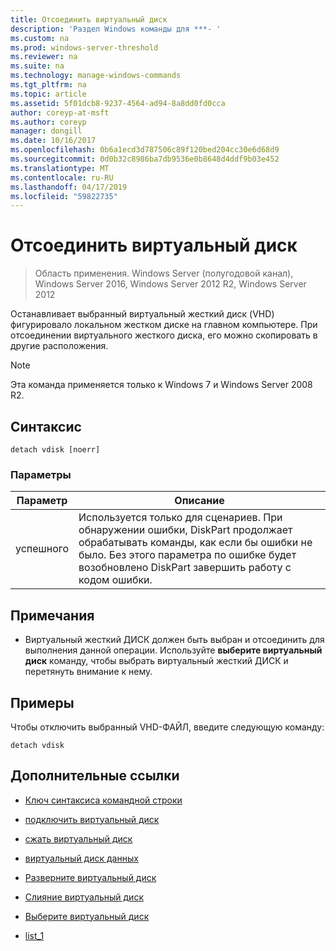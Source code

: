 ```yaml
---
title: Отсоединить виртуальный диск
description: 'Раздел Windows команды для ***- '
ms.custom: na
ms.prod: windows-server-threshold
ms.reviewer: na
ms.suite: na
ms.technology: manage-windows-commands
ms.tgt_pltfrm: na
ms.topic: article
ms.assetid: 5f01dcb8-9237-4564-ad94-8a8dd0fd0cca
author: coreyp-at-msft
ms.author: coreyp
manager: dongill
ms.date: 10/16/2017
ms.openlocfilehash: 0b6a1ecd3d787506c89f120bed204cc30e6d68d9
ms.sourcegitcommit: 0d0b32c8986ba7db9536e0b8648d4ddf9b03e452
ms.translationtype: MT
ms.contentlocale: ru-RU
ms.lasthandoff: 04/17/2019
ms.locfileid: "59822735"
---
```

# <a name="detach-vdisk"></a>Отсоединить виртуальный диск

>Область применения. Windows Server (полугодовой канал), Windows Server 2016, Windows Server 2012 R2, Windows Server 2012

Останавливает выбранный виртуальный жесткий диск \(VHD\) фигурировало локальном жестком диске на главном компьютере. При отсоединении виртуального жесткого диска, его можно скопировать в другие расположения.  
  
> [!NOTE]  
> Эта команда применяется только к Windows 7 и Windows Server 2008 R2.  
  
## <a name="syntax"></a>Синтаксис  
  
```  
detach vdisk [noerr]  
```  
  
### <a name="parameters"></a>Параметры  
  
|Параметр|Описание|  
|-------|--------|  
|успешного|Используется только для сценариев. При обнаружении ошибки, DiskPart продолжает обрабатывать команды, как если бы ошибки не было. Без этого параметра по ошибке будет возобновлено DiskPart завершить работу с кодом ошибки.|  
  
## <a name="remarks"></a>Примечания  
  
-   Виртуальный жесткий ДИСК должен быть выбран и отсоединить для выполнения данной операции. Используйте **выберите виртуальный диск** команду, чтобы выбрать виртуальный жесткий ДИСК и перетянуть внимание к нему.  
  
## <a name="BKMK_Examples"></a>Примеры  
Чтобы отключить выбранный VHD-ФАЙЛ, введите следующую команду:  
  
```  
detach vdisk  
```  
  
## <a name="additional-references"></a>Дополнительные ссылки  
  
-   [Ключ синтаксиса командной строки](command-line-syntax-key.md)  
  
-   [подключить виртуальный диск](attach-vdisk.md)  
  
-   [сжать виртуальный диск](compact-vdisk.md)  
  
  
  
-   [виртуальный диск данных](detail-vdisk.md)  
  
-   [Разверните виртуальный диск](expand-vdisk.md)  
  
-   [Слияние виртуальный диск](merge-vdisk.md)  
  
-   [Выберите виртуальный диск](select-vdisk.md)  
  
-   [list_1](list_1.md)  
  

